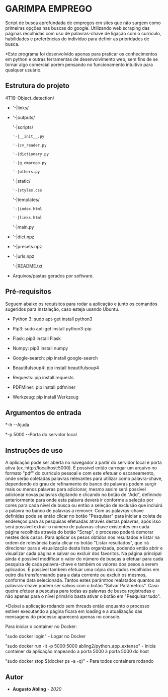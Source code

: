 # GARIMPA EMPREGO

Script de busca aprofundada de empregos em sites que não surgem como primeiras opções nas buscas do google. Utilizando web scraping das páginas recolhidas com uso de palavras-chave de ligação com o currículo, habilidades e preferências do indivíduo para definir as prioridades de busca.

*Este programa foi desenvolvido apenas para praticar os conhecimentos em python e outras ferramentas de desenvolvimento web, sem fins de se tornar algo comercial porém pensando no funcionamento intuitivo para qualquer usuário.

## Estrutura do projeto

4T19-Object_detection/
*	'-|links/

*	'-|outputs/

	'-|scripts/
	
		'-|__init__.py
		
		'-|cv_reader.py
		
		'-|dictionary.py
		
		'-|g_emprego.py
		
		'-|others.py
		
	'-|static/
	
		'-|styles.css
		
	'-|templates/
	
		'-|index.html
		
		'-|links.html
		
	'-|main.py
	
*	'-|dict.npz

*	'-|presets.npz

*	'-|urls.npz

	'-|README.txt

* Arquivos/pastas gerados por software.


## Pré-requisitos

Seguem abaixo os requisitos para rodar a aplicação e junto os comandos sugeridos para instalação, caso esteja usando Ubuntu.

* Python 3: 		sudo apt-get install python3

* Pip3:			sudo apt-get install python3-pip 

* Flask:		pip3 install Flask

* Numpy:		pip3 install numpy

* Google-search:	pip install google-search

* Beautifulsoup4: 	pip install beautifulsoup4

* Requests:		pip install requests

* PDFMiner:		pip install pdfminer

* Werkzeug:		pip install Werkzeug

## Argumentos de entrada

*-h				--Ajuda

*-p 5000			--Porta do servidor local

## Instruções de uso

A aplicação pode ser aberta no navegador a partir do servidor local e porta ativa (ex.:http://localhost:5000). 
É possível então carregar um arquivo no formato "pdf" do currículo pessoal e com este efetuar o escaneamento, onde serão coletadas palavras relevantes para utilizar como palavra-chave, dependendo do grau de refinamento do banco de palavras podem surgir mais ou menos palavras para adicionar, mesmo assim será possível adicionar novas palavras digitando e clicando no botão de "Add", definindo anteriormente para onde esta palavra deverá ir conforme a seleção por cores para cada nível de busca ou então a seleção de exclusão que incluirá a palavra no banco de palavras a remover.
Com as palavras-chave definidas pode se então clicar no botão "Pesquisar" para iniciar a coleta de endereços para as pesquisas efetuadas através destas palavras, após isso será possível extrair o número de palavras-chave existentes em cada página recolhida através do botão "Scrap", o processo poderá demorar nestes dois casos. Para aplicar os pesos obtidos nos resultados e listar na ordem de relevância basta clicar no botão "Listar resultados", que irá direcionar para a visualização desta  lista organizada, podendo então abrir e visualizar cada página e salvar ou excluir dos favoritos.
Na página principal ainda é possível modificar o valor do número de buscas a efetuar para cada pesquisa de cada palavra-chave e também os valores dos pesos a serem aplicados.
É possível também efetuar uma cópia dos dados recolhidos em outro dia transformando para a data corrente ou excluir os mesmos, conforme data selecionada. Tantos estes parâmtros realatados quantos as palavras-chave podem ser salvos com o botão "Salvar Parâmetros".
Caso queira efetuar a pesquisa para todas as palavras de busca registradas e não apenas para o nível primário basta ativar o botão em "Pesquisar tudo".

*Deixei a aplicação rodando sem threads então enquanto o processo estiver executando a página ficara em loading e a atualização das mensagens do processo
aparecerá apenas no console.

Para iniciar o container no Docker:

"sudo docker login"                                                      - Logar no Docker

"sudo docker run -it -p 5000:5000 abling2/python_app_extenso"            - Inicia container da aplicação mapeando a porta 5000 à porta 5000 do host

"sudo docker stop $(docker ps -a -q)"                                    - Para todos containers rodando

## Autor

* **Augusto Abling** - *2020*


